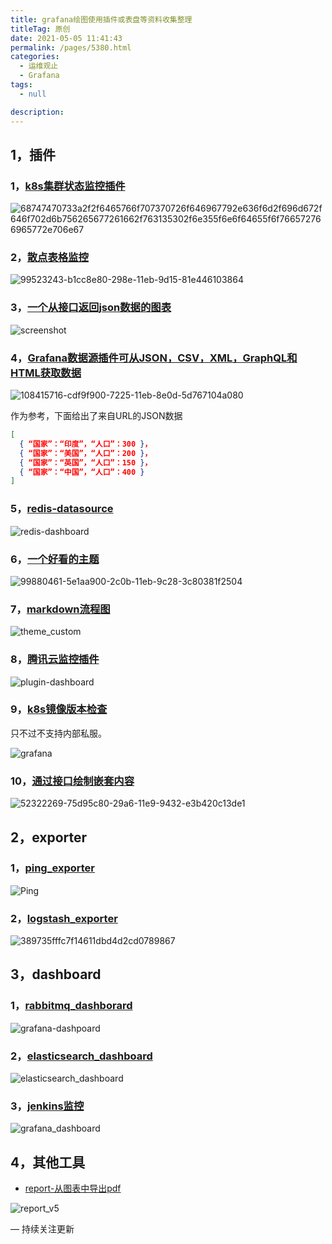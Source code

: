 ```yaml
---
title: grafana绘图使用插件或表盘等资料收集整理
titleTag: 原创
date: 2021-05-05 11:41:43
permalink: /pages/5380.html
categories: 
  - 运维观止
  - Grafana
tags: 
  - null

description: 
---
```


## 1，插件

### 1，[k8s集群状态监控插件](https://github.com/devopsprodigy/kubegraf)

![68747470733a2f2f6465766f707370726f646967792e636f6d2f696d672f646f702d6b756265677261662f763135302f6e355f6e6f64655f6f766572766965772e706e67](http://t.eryajf.net/imgs/2021/09/4987810d9c038017.jpg)

### 2，[散点表格监控](https://github.com/yesoreyeram/yesoreyeram-boomtable-panel)

![99523243-b1cc8e80-298e-11eb-9d15-81e446103864](http://t.eryajf.net/imgs/2021/09/f9ae27331960d2df.jpg)

### 3，[一个从接口返回json数据的图表](https://github.com/marcusolsson/grafana-json-datasource)

![screenshot](http://t.eryajf.net/imgs/2021/09/05e8b25f550a387d.jpg)

### 4，[Grafana数据源插件可从JSON，CSV，XML，GraphQL和HTML获取数据](https://github.com/yesoreyeram/grafana-infinity-datasource)

![108415716-cdf9f900-7225-11eb-8e0d-5d767104a080](http://t.eryajf.net/imgs/2021/09/1246fb24c8a0d8ba.jpg)

作为参考，下面给出了来自URL的JSON数据

```json
[
  { “国家”：“印度”，“人口”：300 }，
  { “国家”：“美国”，“人口”：200 }，
  { “国家”：“英国”，“人口”：150 }，
  { “国家”：“中国”，“人口”：400 }
]
```

### 5，[redis-datasource](https://github.com/RedisGrafana/grafana-redis-datasource)

![redis-dashboard](http://t.eryajf.net/imgs/2021/09/f75d1680231c5afd.jpg)

### 6，[一个好看的主题](https://github.com/yesoreyeram/yesoreyeram-boomtheme-panel)

![99880461-5e1aa900-2c0b-11eb-9c28-3c80381f2504](http://t.eryajf.net/imgs/2021/09/f8ae3aaf1146dc40.jpg)

### 7，[markdown流程图](https://github.com/jdbranham/grafana-diagram)

![theme_custom](http://t.eryajf.net/imgs/2021/09/8b025e43a83c8fa5.jpg)

### 8，[腾讯云监控插件](https://github.com/TencentCloud/tencentcloud-monitor-grafana-app/blob/master/README.md)

![plugin-dashboard](http://t.eryajf.net/imgs/2021/09/96a307edf5b83573.jpg)

### 9，[k8s镜像版本检查](https://github.com/jetstack/version-checker)

只不过不支持内部私服。

![grafana](http://t.eryajf.net/imgs/2021/09/ff70ae0bbe060672.jpg)

### 10，[通过接口绘制嵌套内容](https://github.com/sergiitk/pagerbeauty)

![52322269-75d95c80-29a6-11e9-9432-e3b420c13de1](http://t.eryajf.net/imgs/2021/09/6d1981d9def1cc96.gif)

## 2，exporter

### 1，[ping_exporter](https://github.com/czerwonk/ping_exporter)

![Ping](http://t.eryajf.net/imgs/2021/09/984f3e6951ce1e07.jpg)

### 2，[logstash_exporter](https://github.com/BonnierNews/logstash_exporter)

![389735fffc7f14611dbd4d2cd0789867](http://t.eryajf.net/imgs/2021/09/662d102698c0da95.jpg)

## 3，dashboard

### 1，[rabbitmq_dashborard](https://github.com/orachide/rabbitmq-metrics-to-graphite)

![grafana-dashpoard](http://t.eryajf.net/imgs/2021/09/4483a3aaca2d0618.jpg)

### 2，[elasticsearch_dashboard](https://github.com/chenfh5/elasticsearch-monitor-metrics)

![elasticsearch_dashboard](http://t.eryajf.net/imgs/2021/09/f8d1d722bbb250f6.jpg)

### 3，[jenkins监控](https://github.com/cicd-draft/Jenkins-prometheus)

![grafana_dashboard](http://t.eryajf.net/imgs/2021/09/02ff4836506dd797.jpg)

## 4，其他工具

- [report-从图表中导出pdf](https://github.com/cicd-draft/Jenkins-prometheus)

![report_v5](http://t.eryajf.net/imgs/2021/09/af8e17f13d52d12e.gif)

— 持续关注更新
